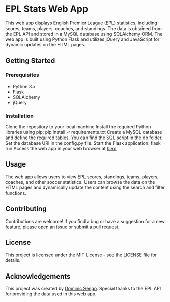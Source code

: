 # EPL Stats Web App

This web app displays English Premier League (EPL) statistics, including scores, teams, players, coaches, and standings. The data is obtained from the EPL API and stored in a MySQL database using SQLAlchemy ORM. The web app is built using Python Flask and utilizes jQuery and JavaScript for dynamic updates on the HTML pages.

## Getting Started

### Prerequisites

- Python 3.x
- Flask
- SQLAlchemy
- jQuery

### Installation

Clone the repository to your local machine
Install the required Python libraries using pip: pip install -r requirements.txt
Create a MySQL database and define the required tables. You can find the SQL script in the db folder.
Set the database URI in the config.py file.
Start the Flask application: flask run
Access the web app in your web browser at [*here*](http://localhost:5000/)

## Usage

The web app allows users to view EPL scores, standings, teams, players, coaches, and other soccer statistics. Users can browse the data on the HTML pages and dynamically update the content using the search and filter functions.

## Contributing

Contributions are welcome! If you find a bug or have a suggestion for a new feature, please open an issue or submit a pull request.

## License

This project is licensed under the MIT License - see the LICENSE file for details.

## Acknowledgements

This project was created by [Dominic Sengo](https://github.com/Domengo). Special thanks to the EPL API for providing the data used in this web app.
